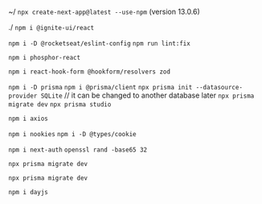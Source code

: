 ~/
`npx create-next-app@latest --use-npm` (version 13.0.6)

./
`npm i @ignite-ui/react`

`npm i -D @rocketseat/eslint-config`
`npm run lint:fix`

`npm i phosphor-react`

`npm i react-hook-form @hookform/resolvers zod`

`npm i -D prisma`
`npm i @prisma/client`
`npx prisma init --datasource-provider SQLite` // it can be changed to another database later
`npx prisma migrate dev`
`npx prisma studio`

`npm i axios`

`npm i nookies`
`npm i -D @types/cookie`

`npm i next-auth`
`openssl rand -base65 32`

`npx prisma migrate dev`

`npx prisma migrate dev`

`npm i dayjs`
